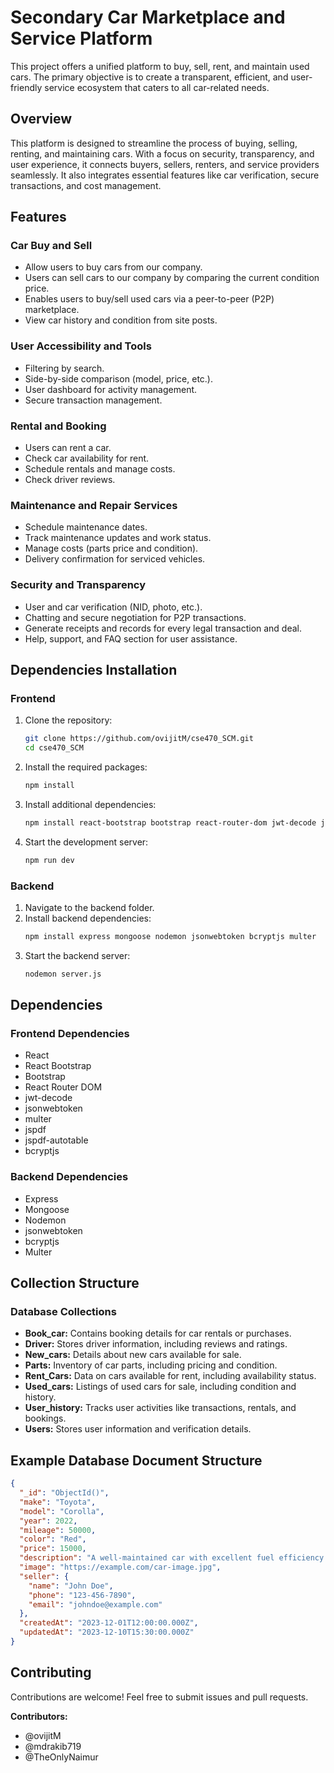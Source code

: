 # Secondary Car Marketplace and Service Platform

This project offers a unified platform to buy, sell, rent, and maintain used cars. The primary objective is to create a transparent, efficient, and user-friendly service ecosystem that caters to all car-related needs.

## Overview

This platform is designed to streamline the process of buying, selling, renting, and maintaining cars. With a focus on security, transparency, and user experience, it connects buyers, sellers, renters, and service providers seamlessly. It also integrates essential features like car verification, secure transactions, and cost management.

## Features

### Car Buy and Sell
- Allow users to buy cars from our company.
- Users can sell cars to our company by comparing the current condition price.
- Enables users to buy/sell used cars via a peer-to-peer (P2P) marketplace.
- View car history and condition from site posts.

### User Accessibility and Tools
- Filtering by search.
- Side-by-side comparison (model, price, etc.).
- User dashboard for activity management.
- Secure transaction management.

### Rental and Booking
- Users can rent a car.
- Check car availability for rent.
- Schedule rentals and manage costs.
- Check driver reviews.

### Maintenance and Repair Services
- Schedule maintenance dates.
- Track maintenance updates and work status.
- Manage costs (parts price and condition).
- Delivery confirmation for serviced vehicles.

### Security and Transparency
- User and car verification (NID, photo, etc.).
- Chatting and secure negotiation for P2P transactions.
- Generate receipts and records for every legal transaction and deal.
- Help, support, and FAQ section for user assistance.

## Dependencies Installation

### Frontend

1. Clone the repository:
    ```bash
    git clone https://github.com/ovijitM/cse470_SCM.git
    cd cse470_SCM
    ```
2. Install the required packages:
    ```bash
    npm install
    ```
3. Install additional dependencies:
    ```bash
    npm install react-bootstrap bootstrap react-router-dom jwt-decode jsonwebtoken multer jspdf jspdf-autotable bcryptjs
    ```
4. Start the development server:
    ```bash
    npm run dev
    ```

### Backend

1. Navigate to the backend folder.
2. Install backend dependencies:
    ```bash
    npm install express mongoose nodemon jsonwebtoken bcryptjs multer
    ```
3. Start the backend server:
    ```bash
    nodemon server.js
    ```

## Dependencies

### Frontend Dependencies
- React
- React Bootstrap
- Bootstrap
- React Router DOM
- jwt-decode
- jsonwebtoken
- multer
- jspdf
- jspdf-autotable
- bcryptjs

### Backend Dependencies
- Express
- Mongoose
- Nodemon
- jsonwebtoken
- bcryptjs
- Multer

## Collection Structure

### Database Collections
- **Book_car:** Contains booking details for car rentals or purchases.
- **Driver:** Stores driver information, including reviews and ratings.
- **New_cars:** Details about new cars available for sale.
- **Parts:** Inventory of car parts, including pricing and condition.
- **Rent_Cars:** Data on cars available for rent, including availability status.
- **Used_cars:** Listings of used cars for sale, including condition and history.
- **User_history:** Tracks user activities like transactions, rentals, and bookings.
- **Users:** Stores user information and verification details.

## Example Database Document Structure

```json
{
  "_id": "ObjectId()",
  "make": "Toyota",
  "model": "Corolla",
  "year": 2022,
  "mileage": 50000,
  "color": "Red",
  "price": 15000,
  "description": "A well-maintained car with excellent fuel efficiency.",
  "image": "https://example.com/car-image.jpg",
  "seller": {
    "name": "John Doe",
    "phone": "123-456-7890",
    "email": "johndoe@example.com"
  },
  "createdAt": "2023-12-01T12:00:00.000Z",
  "updatedAt": "2023-12-10T15:30:00.000Z"
}
```

## Contributing

Contributions are welcome! Feel free to submit issues and pull requests.

**Contributors:**
- @ovijitM
- @mdrakib719
- @TheOnlyNaimur
